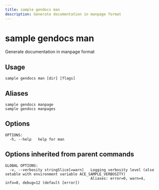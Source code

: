 ```yaml
---
title: sample gendocs man
description: Generate documentation in manpage format
---
```


<!--
This documentation is auto generated by a script.
Please do not edit this file directly.
-->

<!-- markdownlint-disable-next-line single-title -->
# sample gendocs man

Generate documentation in manpage format

## Usage

```plaintext
sample gendocs man [dir] [flags]
```

## Aliases

```plaintext
sample gendocs manpage
sample gendocs manpages
```

## Options

```plaintext
OPTIONS:
  -h, --help   help for man
```

## Options inherited from parent commands

```plaintext
GLOBAL OPTIONS:
  -v, --verbosity stringSlice[=warn]   Logging verbosity level (also setable with environment variable ACE_SAMPLE_VERBOSITY)
                                       Aliases: error=0, warn=4, info=8, debug=12 (default [error])
```
